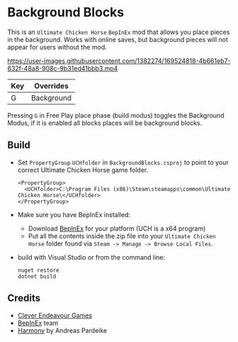 # Background Blocks
This is an `Ultimate Chicken Horse` `BepInEx` mod that allows you place pieces in the background.
Works with online saves, but background pieces will not appear for users without the mod.

https://user-images.githubusercontent.com/1382274/169524818-4b661eb7-632f-48a8-908c-9b31ed41bbb3.mp4


| Key  |  Overrides |
| ---  |        --- |
| G    | Background |




Pressing `G` in Free Play place phase (build modus) toggles the Background Modus, if it is enabled all blocks places will be background blocks.

## Build
- Set `PropertyGroup` `UCHfolder` in `BackgroundBlocks.csproj` to point to your correct Ultimate Chicken Horse game folder.

      <PropertyGroup>
        <UCHfolder>C:\Program Files (x86)\Steam\steamapps\common\Ultimate Chicken Horse\</UCHfolder>
      </PropertyGroup>

- Make sure you have BepInEx installed:
  - Download [BepInEx](https://github.com/BepInEx/BepInEx/releases) for your platform (UCH is a x64 program)
  - Put all the contents inside the zip file into your `Ultimate Chicken Horse` folder found via `Steam -> Manage -> Browse Local Files`.


- build with Visual Studio or from the command line:

      nuget restore
      dotnet build


## Credits
- [Clever Endeavour Games](https://www.cleverendeavourgames.com/)
- [BepInEx](https://github.com/BepInEx/BepInEx) team
- [Harmony](https://github.com/pardeike/Harmony) by Andreas Pardeike
